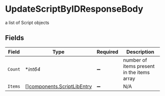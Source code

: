 # UpdateScriptByIDResponseBody

a list of Script objects


## Fields

| Field                                                                    | Type                                                                     | Required                                                                 | Description                                                              |
| ------------------------------------------------------------------------ | ------------------------------------------------------------------------ | ------------------------------------------------------------------------ | ------------------------------------------------------------------------ |
| `Count`                                                                  | **int64*                                                                 | :heavy_minus_sign:                                                       | number of items present in the items array                               |
| `Items`                                                                  | [][components.ScriptLibEntry](../../models/components/scriptlibentry.md) | :heavy_minus_sign:                                                       | N/A                                                                      |